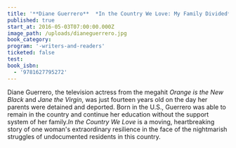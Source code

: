 ```yaml
---
title: '**Diane Guerrero**  *In the Country We Love: My Family Divided*'
published: true
start_at: 2016-05-03T07:00:00.000Z
image_path: /uploads/dianeguerrero.jpg
book_category:
program: '-writers-and-readers'
ticketed: false
test:
book_isbn:
  - '9781627795272'
---
```



Diane Guerrero, the television actress from the megahit *Orange is the New Black* and *Jane the Virgin*, was just fourteen years old on the day her parents were detained and deported. Born in the U.S., Guerrero was able to remain in the country and continue her education without the support system of her family.*In the Country We Love* is a moving, heartbreaking story of one woman's extraordinary resilience in the face of the nightmarish struggles of undocumented residents in this country.